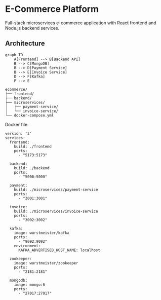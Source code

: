 # E-Commerce Platform

Full-stack microservices e-commerce application with React frontend and Node.js backend services.

## Architecture

```
graph TD
    A[Frontend] --> B[Backend API]
    B --> C[MongoDB]
    B --> D[Payment Service]
    B --> E[Invoice Service]
    D --> F[Kafka]
    F --> E
```


```
ecommerce/
├── frontend/
├── backend/
├── microservices/
│   ├── payment-service/
│   └── invoice-service/
└── docker-compose.yml
```

Docker file:

```
version: '3'
services:
  frontend:
    build: ./frontend
    ports:
      - "5173:5173"
    
  backend:
    build: ./backend
    ports:
      - "5000:5000"
      
  payment:
    build: ./microservices/payment-service
    ports:
      - "3001:3001"
      
  invoice:
    build: ./microservices/invoice-service
    ports:
      - "3002:3002"
      
  kafka:
    image: wurstmeister/kafka
    ports:
      - "9092:9092"
    environment:
      KAFKA_ADVERTISED_HOST_NAME: localhost
      
  zookeeper:
    image: wurstmeister/zookeeper
    ports:
      - "2181:2181"
      
  mongodb:
    image: mongo:6
    ports:
      - "27017:27017"
```